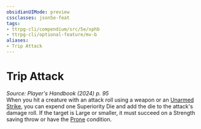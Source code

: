```yaml
---
obsidianUIMode: preview
cssclasses: json5e-feat
tags:
- ttrpg-cli/compendium/src/5e/xphb
- ttrpg-cli/optional-feature/mv-b
aliases:
- Trip Attack
---
```

# Trip Attack
*Source: Player's Handbook (2024) p. 95*  
When you hit a creature with an attack roll using a weapon or an [Unarmed Strike](Інструменти%20ДМ/CLI/rules/variant-rules/unarmed-strike-xphb.md), you can expend one Superiority Die and add the die to the attack's damage roll. If the target is Large or smaller, it must succeed on a Strength saving throw or have the [Prone](Інструменти%20ДМ/CLI/rules/conditions.md#Prone) condition.